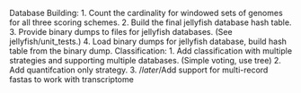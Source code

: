 Database Building:
    1. Count the cardinality for windowed sets of genomes for all three scoring schemes.
    2. Build the final jellyfish database hash table.
    3. Provide binary dumps to files for jellyfish databases. (See jellyfish/unit_tests.)
    4. Load binary dumps for jellyfish database, build hash table from the binary dump.
Classification:
    1. Add classification with multiple strategies and supporting multiple databases. (Simple voting, use tree)
    2. Add quantifcation only strategy.
    3. /*later*/Add support for multi-record fastas to work with transcriptome
